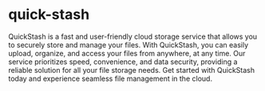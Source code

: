 # quick-stash

QuickStash is a fast and user-friendly cloud storage service that allows you to securely store and manage your files. 
With QuickStash, you can easily upload, organize, and access your files from anywhere, at any time. 
Our service prioritizes speed, convenience, and data security, providing a reliable solution for all your file storage needs. 
Get started with QuickStash today and experience seamless file management in the cloud.
